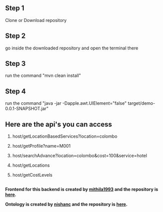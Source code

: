 ## Step 1

Clone or Download repository

  

## Step 2

go inside the downloaded repository and open the terminal there

  

## Step 3

run the command "mvn clean install"

  

## Step 4

run the command "java -jar -Dapple.awt.UIElement="false" target/demo-0.0.1-SNAPSHOT.jar"

  

## Here are the api's you can access

  

1. host/getLocationBasedServices?location=colombo

2. host/getProfile?name=M001

3. host/searchAdvance?location=colombo&cost=100&service=hotel

4. host/getLocations

5. host/getCostLevels


##


**Frontend for this backend is created by [mithila1993](https://github.com/mithila1993) and the repository is [here](https://github.com/mithila1993/ConstructionOntFrontend).**

**Ontology is created by [nishanc](https://github.com/nishanc) and the repository is [here](https://github.com/nishanc/construction_industry_ontology).**
